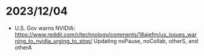 # 2023/12/04
- U.S. Gov warns NVIDIA: https://www.reddit.com/r/technology/comments/18ajefm/us_issues_warning_to_nvidia_urging_to_stop/
Updating noPause, noCollab, otherS, and otherA
